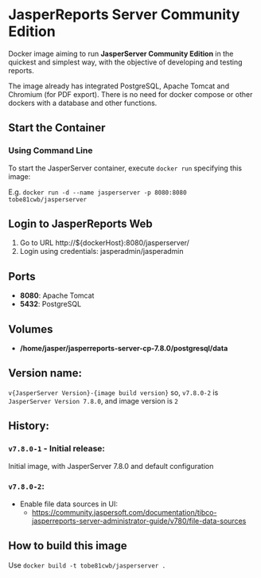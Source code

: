 # JasperReports Server Community Edition
Docker image aiming to run **JasperServer Community Edition** in the quickest and simplest way, with the objective of developing and testing reports.

The image already has integrated PostgreSQL, Apache Tomcat and Chromium (for PDF export). There is no need for docker compose or other dockers with a database and other functions.

## Start the Container
### Using Command Line
To start the JasperServer container, execute `docker run` specifying this image:

E.g. `docker run -d --name jasperserver -p 8080:8080 tobe81cwb/jasperserver`


## Login to JasperReports Web
1. Go to URL http://${dockerHost}:8080/jasperserver/
2. Login using credentials: jasperadmin/jasperadmin


## Ports
* **8080**: Apache Tomcat
* **5432**: PostgreSQL


## Volumes
* **/home/jasper/jasperreports-server-cp-7.8.0/postgresql/data**


## Version name:
`v{JasperServer Version}-{image build version}` so, `v7.8.0-2` is `JasperServer Version 7.8.0`, and image version is `2` 


## History:
### `v7.8.0-1` - Initial release:
Initial image, with JasperServer 7.8.0 and default configuration

### `v7.8.0-2`:
* Enable file data sources in UI:
  - https://community.jaspersoft.com/documentation/tibco-jasperreports-server-administrator-guide/v780/file-data-sources


## How to build this image
Use `docker build -t tobe81cwb/jasperserver .` 
